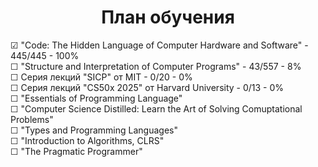 <h1 align="center">План обучения</h1>

☑ "Code: The Hidden Language of Computer Hardware and Software" - 445/445 - 100%
<br>
☐ "Structure and Interpretation of Computer Programs" - 43/557 - 8%
<br>
☐ Серия лекций "SICP" от MIT - 0/20 - 0%
<br>
☐ Серия лекций "CS50x 2025" от Harvard University - 0/13 - 0%
<br>
☐ "Essentials of Programming Language"
<br>
☐ "Computer Science Distilled: Learn the Art of Solving Comuptational Problems"
<br>
☐ "Types and Programming Languages"
<br>
☐ "Introduction to Algorithms, CLRS"
<br>
☐ "The Pragmatic Programmer"
